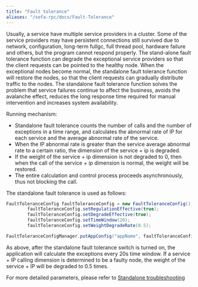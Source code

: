 ```yaml
---
title: "Fault tolerance"
aliases: "/sofa-rpc/docs/Fault-Tolerance"
---
```


Usually, a service have multiple service providers in a cluster. Some of the service providers may have persistent connections still survived due to network, configuration, long-term fullgc, full thread pool, hardware failure and others, but the program cannot respond properly. The stand-alone fault tolerance function can degrade the exceptional service providers so that the client requests can be pointed to the healthy node. When the exceptional nodes become normal, the standalone fault tolerance function will restore the nodes, so that the client requests can gradually distribute traffic to the nodes. The standalone fault tolerance function solves the problem that service failures continue to affect the business, avoids the avalanche effect, reduces the long response time required for manual intervention and increases system availability.

Running mechanism:

* Standalone fault tolerance counts the number of calls and the number of exceptions in a time range, and calculates the abnormal rate of IP for each service and the average abnormal rate of the service.
* When the IP abnormal rate is greater than the service average abnormal rate to a certain ratio, the dimension of the service + ip is degraded.
* If the weight of the service + ip dimension is not degraded to 0, then when the call of the service + ip dimension is normal, the weight will be restored.
* The entire calculation and control process proceeds asynchronously, thus not blocking the call.

The standalone fault tolerance is used as follows:

```java
FaultToleranceConfig faultToleranceConfig = new FaultToleranceConfig();
        faultToleranceConfig.setRegulationEffective(true);
        faultToleranceConfig.setDegradeEffective(true);
        faultToleranceConfig.setTimeWindow(20);
        faultToleranceConfig.setWeightDegradeRate(0.5);

FaultToleranceConfigManager.putAppConfig("appName", faultToleranceConfig);
```

As above, after the standalone fault tolerance switch is turned on, the application will calculate the exceptions every 20s time window. If a service + IP calling dimension is determined to be a faulty node, the weight of the service + IP will be degraded to 0.5 times.

For more detailed parameters, please refer to [Standalone troubleshooting](../configuration-fault-tolerance)
